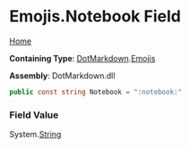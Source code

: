 # Emojis\.Notebook Field

[Home](../../../README.md)

**Containing Type**: [DotMarkdown](../../README.md)\.[Emojis](../README.md)

**Assembly**: DotMarkdown\.dll

```csharp
public const string Notebook = ":notebook:"
```

### Field Value

System\.[String](https://docs.microsoft.com/en-us/dotnet/api/system.string)